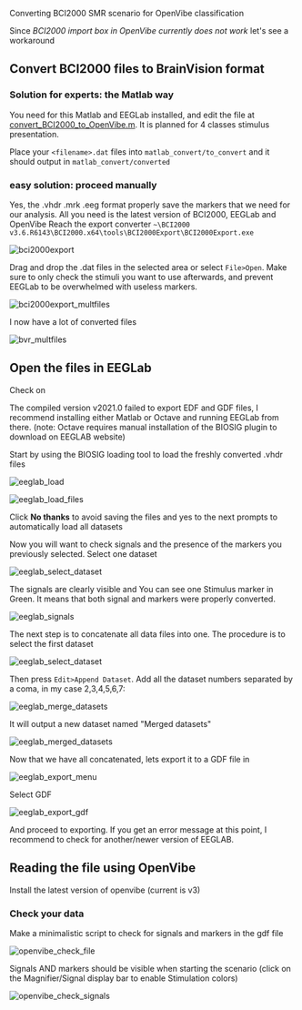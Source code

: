 Converting BCI2000 SMR scenario for OpenVibe classification

Since *BCI2000 import box in OpenVibe currently does not work* let\'s see a workaround

## Convert BCI2000 files to BrainVision format

### Solution for experts: the Matlab way

You need for this Matlab and EEGLab installed, and edit the file at [convert_BCI2000_to_OpenVibe.m](matlab_convert/convert_BCI2000_to_OpenVibe.m). It is planned for 4 classes stimulus presentation.

Place your `<filename>.dat` files into `matlab_convert/to_convert` and it should output in `matlab_convert/converted`

### easy solution: proceed manually

Yes, the .vhdr .mrk .eeg format properly save the markers that we need for our analysis.
All you need is the latest version of BCI2000, EEGLab and OpenVibe
Reach the export converter `~\BCI2000 v3.6.R6143\BCI2000.x64\tools\BCI2000Export\BCI2000Export.exe`

![bci2000export](img/bci2000export.png)

Drag and drop the .dat files in the selected area or select    `File>Open`. Make sure to only check the stimuli you want to use afterwards, and prevent EEGLab to be overwhelmed with useless markers.

![bci2000export_multfiles](img/bci2000export_multfiles.png)

I now have a lot of converted files

![bvr_multfiles](img/bvr_multfiles.png)

## Open the files in EEGLab

Check on 

[EEGLab download page]: https://sccn.ucsd.edu/eeglab/downloadtoolbox.php

The compiled version v2021.0 failed to export EDF and GDF files, I recommend installing either Matlab or Octave and running EEGLab from there. (note: Octave requires manual installation of the BIOSIG plugin to download on EEGLAB website)

Start by using the BIOSIG loading tool to load the freshly converted .vhdr files

![eeglab_load](img/eeglab_load.png)

![eeglab_load_files](img/eeglab_load_files.png)

Click **No thanks** to avoid saving the files and yes to the next prompts to automatically load all datasets

Now you will want to check signals and the presence of the markers you previously selected. 
Select one dataset

![eeglab_select_dataset](img/eeglab_select_dataset.png)

The signals are clearly visible and You can see one Stimulus marker in Green. It means that both signal and markers were properly converted.

![eeglab_signals](img/eeglab_signals.png)

The next step is to concatenate all data files into one. The procedure is to select the first dataset

![eeglab_select_dataset](img/eeglab_select_dataset.png)

Then press `Edit>Append Dataset`. Add all the dataset numbers separated by a coma, in my case 2,3,4,5,6,7:

![eeglab_merge_datasets](img/eeglab_merge_datasets.png)

It will output a new dataset named "Merged datasets"

![eeglab_merged_datasets](img/eeglab_merged_datasets.png)

Now that we have all concatenated, lets export it to a GDF file in 

![eeglab_export_menu](img/eeglab_export_menu.png)

Select GDF

![eeglab_export_gdf](img/eeglab_export_gdf.png)

And proceed to exporting.
If you get an error message at this point, I recommend to check for another/newer version of EEGLAB.

## Reading the file using OpenVibe 

Install the latest version of openvibe (current is v3)

### Check your data

Make a minimalistic script to check for signals and markers in the gdf file



![openvibe_check_file](img/openvibe_check_file.png)

Signals AND markers should be visible when starting the scenario (click on the Magnifier/Signal display bar to enable Stimulation colors)

![openvibe_check_signals](img/openvibe_check_signals.png)